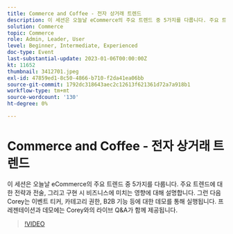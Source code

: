 ```yaml
---
title: Commerce and Coffee - 전자 상거래 트렌드
description: 이 세션은 오늘날 eCommerce의 주요 트렌드 중 5가지를 다룹니다. 주요 트렌드에 대한 전략과 전술, 그리고 구현 시 비즈니스에 미치는 영향에 대해 설명합니다. 그런 다음 Corey는 이벤트 티커, 카테고리 권한, B2B 기능 등에 대한 데모를 통해 실행됩니다. 프레젠테이션과 데모에는 Corey와의 라이브 Q&A가 함께 제공됩니다.
solution: Commerce
topic: Commerce
role: Admin, Leader, User
level: Beginner, Intermediate, Experienced
doc-type: Event
last-substantial-update: 2023-01-06T00:00:00Z
kt: 11652
thumbnail: 3412701.jpeg
exl-id: 47859ed1-8c50-4866-b710-f2da41ea06bb
source-git-commit: 1792dc318643aec2c12613f621361d72a7a918b1
workflow-type: tm+mt
source-wordcount: '130'
ht-degree: 0%

---
```


# Commerce and Coffee - 전자 상거래 트렌드

이 세션은 오늘날 eCommerce의 주요 트렌드 중 5가지를 다룹니다. 주요 트렌드에 대한 전략과 전술, 그리고 구현 시 비즈니스에 미치는 영향에 대해 설명합니다. 그런 다음 Corey는 이벤트 티커, 카테고리 권한, B2B 기능 등에 대한 데모를 통해 실행됩니다. 프레젠테이션과 데모에는 Corey와의 라이브 Q&amp;A가 함께 제공됩니다.

>[!VIDEO](https://video.tv.adobe.com/v/3412701/?quality=12&learn=on)
